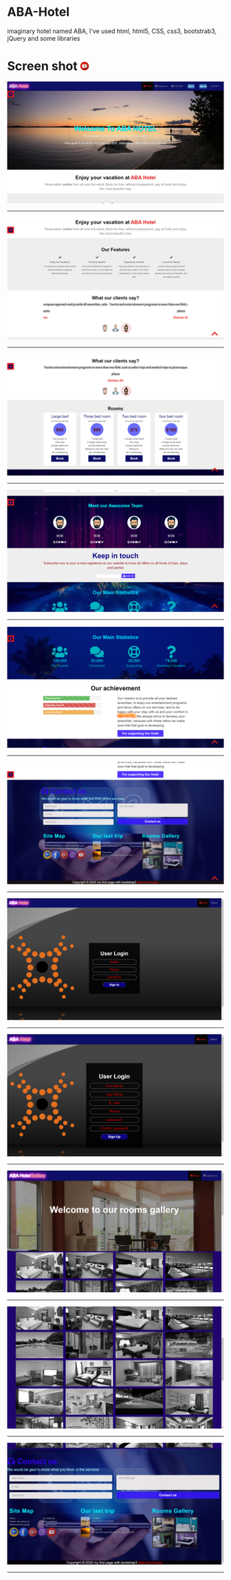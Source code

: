 # ABA-Hotel
 imaginary hotel named ABA, I've used html, html5, CSS, css3, bootstrab3, jQuery and some libraries
 <h1>Screen shot <a href="https://www.youtube.com/watch?v=SmLlIbTQkM4&t=5s"><img height="20px" src="youtube.png"></a></h1>
<img src="Screenshot (367).png">
<hr style="height:2px;border-width:0;color:gray;background-color:gray;">
<img src="Screenshot (368).png">
<hr style="height:2px;border-width:0;color:gray;background-color:gray;">
<img src="Screenshot (369).png">
<hr style="height:2px;border-width:0;color:gray;background-color:gray;">
<img src="Screenshot (370).png">
<hr style="height:2px;border-width:0;color:gray;background-color:gray;">
<img src="Screenshot (371).png">
<hr style="height:2px;border-width:0;color:gray;background-color:gray;">
<img src="Screenshot (372).png">
<hr style="height:2px;border-width:0;color:gray;background-color:gray;">
<img src="Screenshot (373).png">
<hr style="height:2px;border-width:0;color:gray;background-color:gray;">
<img src="Screenshot (374).png">
<hr style="height:2px;border-width:0;color:gray;background-color:gray;">
<img src="Screenshot (375).png">
<hr style="height:2px;border-width:0;color:gray;background-color:gray;">
<img src="Screenshot (376).png">
<hr style="height:2px;border-width:0;color:gray;background-color:gray;">
<img src="Screenshot (377).png">
<hr style="height:2px;border-width:0;color:gray;background-color:gray;">
